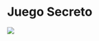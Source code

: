 <h1> Juego Secreto</h1>

<p align="left">
   <img src="https://img.shields.io/badge/STATUS-FINALIZADO-green">
</p>
